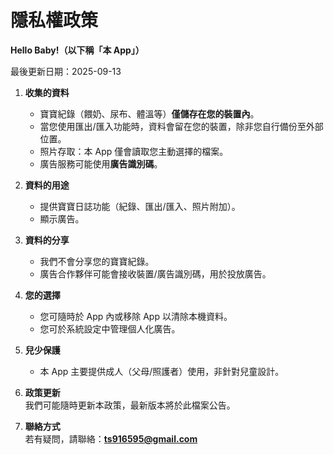 # 隱私權政策

**Hello Baby!（以下稱「本 App」）**

最後更新日期：2025-09-13

1. **收集的資料**  
   - 寶寶紀錄（餵奶、尿布、體溫等）**僅儲存在您的裝置內**。  
   - 當您使用匯出/匯入功能時，資料會留在您的裝置，除非您自行備份至外部位置。  
   - 照片存取：本 App 僅會讀取您主動選擇的檔案。  
   - 廣告服務可能使用**廣告識別碼**。

2. **資料的用途**  
   - 提供寶寶日誌功能（紀錄、匯出/匯入、照片附加）。  
   - 顯示廣告。

3. **資料的分享**  
   - 我們不會分享您的寶寶紀錄。  
   - 廣告合作夥伴可能會接收裝置/廣告識別碼，用於投放廣告。

4. **您的選擇**  
   - 您可隨時於 App 內或移除 App 以清除本機資料。  
   - 您可於系統設定中管理個人化廣告。

5. **兒少保護**  
   - 本 App 主要提供成人（父母/照護者）使用，非針對兒童設計。

6. **政策更新**  
   我們可能隨時更新本政策，最新版本將於此檔案公告。

7. **聯絡方式**  
   若有疑問，請聯絡：**ts916595@gmail.com**
